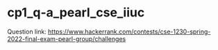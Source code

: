 # cp1_q-a_pearl_cse_iiuc
Question link: https://www.hackerrank.com/contests/cse-1230-spring-2022-final-exam-pearl-group/challenges
